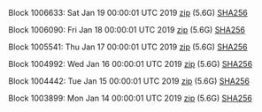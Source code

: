 Block 1006633: Sat Jan 19 00:00:01 UTC 2019 [zip](https://dash-bootstrap.ams3.digitaloceanspaces.com/mainnet/2019-01-19/bootstrap.dat.zip) (5.6G) [SHA256](https://dash-bootstrap.ams3.digitaloceanspaces.com/mainnet/2019-01-19/sha256.txt)

Block 1006090: Fri Jan 18 00:00:01 UTC 2019 [zip](https://dash-bootstrap.ams3.digitaloceanspaces.com/mainnet/2019-01-18/bootstrap.dat.zip) (5.6G) [SHA256](https://dash-bootstrap.ams3.digitaloceanspaces.com/mainnet/2019-01-18/sha256.txt)

Block 1005541: Thu Jan 17 00:00:01 UTC 2019 [zip](https://dash-bootstrap.ams3.digitaloceanspaces.com/mainnet/2019-01-17/bootstrap.dat.zip) (5.6G) [SHA256](https://dash-bootstrap.ams3.digitaloceanspaces.com/mainnet/2019-01-17/sha256.txt)

Block 1004992: Wed Jan 16 00:00:01 UTC 2019 [zip](https://dash-bootstrap.ams3.digitaloceanspaces.com/mainnet/2019-01-16/bootstrap.dat.zip) (5.6G) [SHA256](https://dash-bootstrap.ams3.digitaloceanspaces.com/mainnet/2019-01-16/sha256.txt)

Block 1004442: Tue Jan 15 00:00:01 UTC 2019 [zip](https://dash-bootstrap.ams3.digitaloceanspaces.com/mainnet/2019-01-15/bootstrap.dat.zip) (5.6G) [SHA256](https://dash-bootstrap.ams3.digitaloceanspaces.com/mainnet/2019-01-15/sha256.txt)

Block 1003899: Mon Jan 14 00:00:01 UTC 2019 [zip](https://dash-bootstrap.ams3.digitaloceanspaces.com/mainnet/2019-01-14/bootstrap.dat.zip) (5.6G) [SHA256](https://dash-bootstrap.ams3.digitaloceanspaces.com/mainnet/2019-01-14/sha256.txt)
